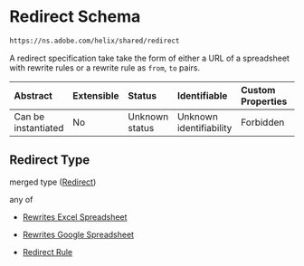 # Redirect Schema

```txt
https://ns.adobe.com/helix/shared/redirect
```

A redirect specification take take the form of either a URL of a spreadsheet with rewrite rules or a rewrite rule as `from`, `to` pairs.

| Abstract            | Extensible | Status         | Identifiable            | Custom Properties | Additional Properties | Access Restrictions | Defined In                                                          |
| :------------------ | :--------- | :------------- | :---------------------- | :---------------- | :-------------------- | :------------------ | :------------------------------------------------------------------ |
| Can be instantiated | No         | Unknown status | Unknown identifiability | Forbidden         | Allowed               | none                | [redirect.schema.json](redirect.schema.json "open original schema") |

## Redirect Type

merged type ([Redirect](redirect.md))

any of

*   [Rewrites Excel Spreadsheet](redirect-anyof-rewrites-excel-spreadsheet.md "check type definition")

*   [Rewrites Google Spreadsheet](redirect-anyof-rewrites-google-spreadsheet.md "check type definition")

*   [Redirect Rule](proxystrain-properties-redirects-redirect-rule.md "check type definition")
